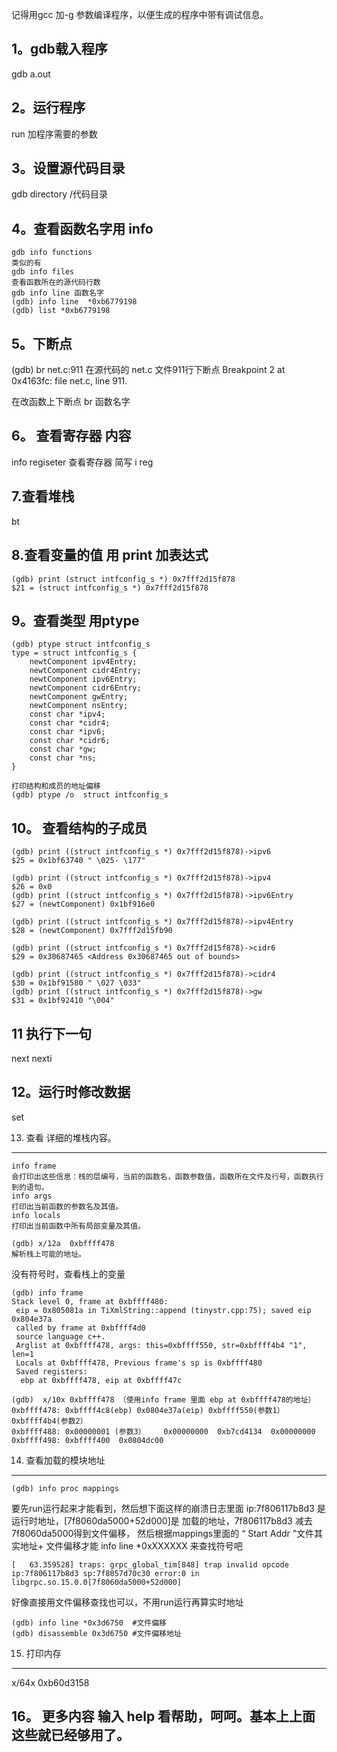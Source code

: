 记得用gcc 加-g 参数编译程序，以便生成的程序中带有调试信息。 

1。gdb载入程序
-------------
gdb a.out 

2。运行程序
----------
run 加程序需要的参数 

3。设置源代码目录
----------------
gdb directory /代码目录

4。查看函数名字用 info
----------------------
```text
gdb info functions
类似的有
gdb info files
查看函数所在的源代码行数
gdb info line 函数名字
(gdb) info line  *0xb6779198
(gdb) list *0xb6779198
```


5。下断点
---------
(gdb) br net.c:911 在源代码的 net.c 文件911行下断点
Breakpoint 2 at 0x4163fc: file net.c, line 911.

在改函数上下断点
br 函数名字   

6。 查看寄存器 内容
------------------
info regiseter 查看寄存器   简写 i reg 

7.查看堆栈
---------
bt 

8.查看变量的值 用 print 加表达式
------------------------------
```text
(gdb) print (struct intfconfig_s *) 0x7fff2d15f878 
$21 = (struct intfconfig_s *) 0x7fff2d15f878
```

9。查看类型 用ptype
--------------------
```text
(gdb) ptype struct intfconfig_s    
type = struct intfconfig_s {
    newtComponent ipv4Entry;
    newtComponent cidr4Entry;
    newtComponent ipv6Entry;
    newtComponent cidr6Entry;
    newtComponent gwEntry;
    newtComponent nsEntry;
    const char *ipv4;
    const char *cidr4;
    const char *ipv6;
    const char *cidr6;
    const char *gw;
    const char *ns;
}

打印结构和成员的地址偏移
(gdb) ptype /o  struct intfconfig_s
```

10。 查看结构的子成员
--------------------
```
(gdb) print ((struct intfconfig_s *) 0x7fff2d15f878)->ipv6
$25 = 0x1bf63740 " \025- \177"

(gdb) print ((struct intfconfig_s *) 0x7fff2d15f878)->ipv4
$26 = 0x0
(gdb) print ((struct intfconfig_s *) 0x7fff2d15f878)->ipv6Entry
$27 = (newtComponent) 0x1bf916e0

(gdb) print ((struct intfconfig_s *) 0x7fff2d15f878)->ipv4Entry
$28 = (newtComponent) 0x7fff2d15fb90

(gdb) print ((struct intfconfig_s *) 0x7fff2d15f878)->cidr6
$29 = 0x30687465 <Address 0x30687465 out of bounds>

(gdb) print ((struct intfconfig_s *) 0x7fff2d15f878)->cidr4
$30 = 0x1bf91580 " \027 \033"
(gdb) print ((struct intfconfig_s *) 0x7fff2d15f878)->gw
$31 = 0x1bf92410 "\004"
```

11 执行下一句 
-------------
next 
nexti 

12。运行时修改数据
------------------
set



13.   查看 详细的堆栈内容。 
--------------------------
```text
info frame
会打印出这些信息：栈的层编号，当前的函数名，函数参数值，函数所在文件及行号，函数执行到的语句。
info args
打印出当前函数的参数名及其值。
info locals
打印出当前函数中所有局部变量及其值。

(gdb) x/12a  0xbffff478
解析栈上可能的地址。
```

没有符号时，查看栈上的变量
```
(gdb) info frame 
Stack level 0, frame at 0xbffff480:
 eip = 0x805081a in TiXmlString::append (tinystr.cpp:75); saved eip 0x804e37a
 called by frame at 0xbffff4d0
 source language c++.
 Arglist at 0xbffff478, args: this=0xbffff550, str=0xbffff4b4 "1", len=1
 Locals at 0xbffff478, Previous frame's sp is 0xbffff480
 Saved registers:
  ebp at 0xbffff478, eip at 0xbffff47c
  
(gdb)  x/10x 0xbffff478 （使用info frame 里面 ebp at 0xbffff478的地址）
0xbffff478:	0xbffff4c8(ebp)	0x0804e37a(eip)	0xbffff550(参数1）	0xbffff4b4(参数2）
0xbffff488:	0x00000001 (参数3）	0x00000000	0xb7cd4134	0x00000000
0xbffff498:	0xbffff400	0x0804dc00
```


14. 查看加载的模块地址
----------------------

```text
(gdb) info proc mappings
```
要先run运行起来才能看到，然后想下面这样的崩溃日志里面  ip:7f806117b8d3 是运行时地址，[7f8060da5000+52d000]是 加载的地址，7f806117b8d3 减去7f8060da5000得到文件偏移，
然后根据mappings里面的 “ Start Addr ”文件其实地址+ 文件偏移才能  info line *0xXXXXXX  来查找符号吧
```text
[   63.359528] traps: grpc_global_tim[848] trap invalid opcode ip:7f806117b8d3 sp:7f8057d70c30 error:0 in libgrpc.so.15.0.0[7f8060da5000+52d000]
```

好像直接用文件偏移查找也可以，不用run运行再算实时地址
```text
(gdb) info line *0x3d6750  #文件偏移
(gdb) disassemble 0x3d6750 #文件偏移地址
```

15. 打印内存
------------
x/64x   0xb60d3158 

16。 更多内容 输入 help 看帮助，呵呵。基本上上面这些就已经够用了。
-------------------
